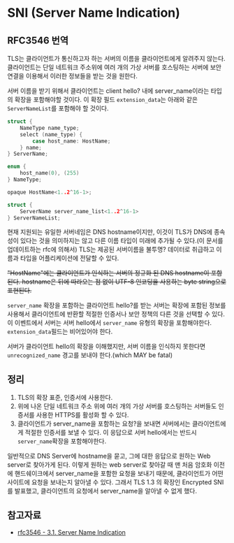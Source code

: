 # SNI (Server Name Indication)

## RFC3546 번역

TLS는 클라이언트가 통신하고자 하는 서버의 이름을 클라이언트에게 알려주지 않는다. 클라이언트는 단일 네트워크 주소위에 여러 개의 가상 서버를 호스팅하는 서버에 보안 연결을 이용해서 이러한 정보들을 받는 것을 원한다.

서버 이름을 받기 위해서 클라이언트는 client hello? 내에 server_name이라는 타입의 확장을 포함해야할 것이다. 이 확장 필드 `extension_data`는 아래와 같은 `ServerNameList`를 포함해야 할 것이다.

```c
struct {
    NameType name_type;
    select (name_type) {
        case host_name: HostName;
    } name;
} ServerName;

enum {
    host_name(0), (255)
} NameType;

opaque HostName<1..2^16-1>;

struct {
    ServerName server_name_list<1..2^16-1>
} ServerNameList;
```

현재 지원되는 유일한 서버네임은 DNS hostname이지만, 이것이 TLS가 DNS에 종속성이 있다는 것을 의미하지는 않고 다른 이름 타입이 미래에 추가될 수 있다.(이 문서를 업데이트하는 rfc에 의해서) TLS는 제공된 서버이름을 불투명? 데이터로 취급하고 이름과 타입을 어플리케이션에 전달할 수 있다.

~~"HostName"에는 클라이언트가 인식하는 서버의 정규화 된 DNS hostname이 포함된다. hostname은 뒤에 따라오는 점 없이 UTF-8 인코딩을 사용하는 byte string으로 표현된다.~~

`server_name` 확장을 포함하는 클라이언트 hello?를 받는 서버는 확장에 포함된 정보를 사용해서 클라이언트에 반환할 적절한 인증서나 보안 정책의 다른 것을 선택할 수 있다. 이 이벤트에서 서버는 서버 hello에서 `server_name` 유형의 확장을 포함해야한다. `extension_data`필드는 비어있어야 한다.

서버가 클라이언트 hello의 확장을 이해했지만, 서버 이름을 인식하지 못한다면 `unrecognized_name` 경고를 보내야 한다.(which MAY be fatal)

## 정리

1. TLS의 확장 표준, 인증서에 사용한다.
2. 위에 나온 단일 네트워크 주소 위에 여러 개의 가상 서버를 호스팅하는 서버들도 인증서를 사용한 HTTPS를 활성화 할 수 있다.
3. 클라이언트가 server_name을 포함하는 요청?을 보내면 서버에서는 클라이언트에게 적절한 인증서를 보낼 수 있다. 이 응답으로 서버 hello에서는 반드시 `server_name`확장을 포함해야한다.

일반적으로 DNS Server에 hostname을 묻고, 그에 대한 응답으로 원하는 Web server로 찾아가게 된다. 이렇게 원하는 web server로 찾아갈 때 맨 처음 암호화 이전에 핸드쉐이크에서 server_name을 포함한 요청을 보내기 때문에, 클라이언트가 어떤 사이트에 요청을 보내는지 알아낼 수 있다. 그래서 TLS 1.3 의 확장인 Encrypted SNI를 발표했고, 클라이언트의 요청에서 server_name을 알아낼 수 없게 했다.

## 참고자료

- [rfc3546 - 3.1. Server Name Indication](https://tools.ietf.org/html/rfc3546#section-3.1)
